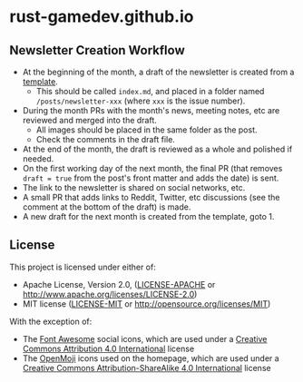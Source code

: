 # rust-gamedev.github.io

## Newsletter Creation Workflow

- At the beginning of the month, a draft of the newsletter is created
  from a [template](./newsletter-template.md).
  - This should be called `index.md`, and placed in a folder named
    `/posts/newsletter-xxx` (where `xxx` is the issue number).
- During the month PRs with the month's news, meeting notes, etc
  are reviewed and merged into the draft.
  - All images should be placed in the same folder as the post.
  - Check the comments in the draft file.
- At the end of the month, the draft is reviewed as a whole
  and polished if needed.
- On the first working day of the next month, the final PR
  (that removes `draft = true` from the post's front matter and adds the date)
  is sent.
- The link to the newsletter is shared on social networks, etc.
- A small PR that adds links to Reddit, Twitter, etc discussions
  (see the comment at the bottom of the draft) is made.
- A new draft for the next month is created from the template, goto 1.

## License

This project is licensed under either of:

- Apache License, Version 2.0, ([LICENSE-APACHE](LICENSE-APACHE) or
  <http://www.apache.org/licenses/LICENSE-2.0>)
- MIT license ([LICENSE-MIT](LICENSE-MIT) or
  <http://opensource.org/licenses/MIT>)

With the exception of:

- The [Font Awesome](https://fontawesome.com) social icons, which are used
  under a [Creative Commons Attribution 4.0 International][cc-by-4-0] license
- The [OpenMoji](https://openmoji.org) icons used on the homepage,
  which are used under
  a [Creative Commons Attribution-ShareAlike 4.0 International][cc-by-sa-4-0] license

[cc-by-4-0]: https://creativecommons.org/licenses/by/4.0
[cc-by-sa-4-0]: https://creativecommons.org/licenses/by-sa/4.0
